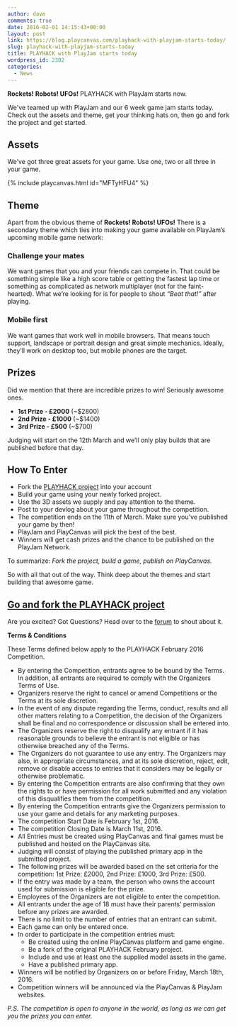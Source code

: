 ```yaml
---
author: dave
comments: true
date: 2016-02-01 14:15:43+00:00
layout: post
link: https://blog.playcanvas.com/playhack-with-playjam-starts-today/
slug: playhack-with-playjam-starts-today
title: PLAYHACK with PlayJam starts today
wordpress_id: 2302
categories:
  - News
---
```


**Rockets! Robots! UFOs!** PLAYHACK with PlayJam starts now.

We've teamed up with PlayJam and our 6 week game jam starts today. Check out the assets and theme, get your thinking hats on, then go and fork the project and get started.

<!-- more -->

## Assets

We’ve got three great assets for your game. Use one, two or all three in your game.

{% include playcanvas.html id="MFTyHFU4" %}

## Theme

Apart from the obvious theme of **Rockets! Robots! UFOs!** There is a secondary theme which ties into making your game available on PlayJam’s upcoming mobile game network:

### Challenge your mates

We want games that you and your friends can compete in. That could be something simple like a high score table or getting the fastest lap time or something as complicated as network multiplayer (not for the faint-hearted). What we’re looking for is for people to shout _“Beat that!”_ after playing.

### Mobile first

We want games that work well in mobile browsers. That means touch support, landscape or portrait design and great simple mechanics. Ideally, they’ll work on desktop too, but mobile phones are the target.

## Prizes

Did we mention that there are incredible prizes to win! Seriously awesome ones.

- **1st Prize - £2000** (~$2800)
- **2nd Prize - £1000** (~$1400)
- **3rd Prize - £500** (~$700)

Judging will start on the 12th March and we’ll only play builds that are published before that day.

## How To Enter

- Fork the [PLAYHACK project](https://playcanvas.com/project/374578/overview/playhack-feb-16) into your account
- Build your game using your newly forked project.
- Use the 3D assets we supply and pay attention to the theme.
- Post to your devlog about your game throughout the competition.
- The competition ends on the 11th of March. Make sure you’ve published your game by then!
- PlayJam and PlayCanvas will pick the best of the best.
- Winners will get cash prizes and the chance to be published on the PlayJam Network.

To summarize: _Fork the project, build a game, publish on PlayCanvas._

So with all that out of the way. Think deep about the themes and start building that awesome game.

## [Go and fork the PLAYHACK project](https://playcanvas.com/project/374578/overview/playhack-feb-16)

Are you excited? Got Questions? Head over to the [forum](https://forum.playcanvas.com) to shout about it.

**Terms & Conditions**

These Terms defined below apply to the PLAYHACK February 2016 Competition.

- By entering the Competition, entrants agree to be bound by the Terms. In addition, all entrants are required to comply with the Organizers Terms of Use.
- Organizers reserve the right to cancel or amend Competitions or the Terms at its sole discretion.
- In the event of any dispute regarding the Terms, conduct, results and all other matters relating to a Competition, the decision of the Organizers shall be final and no correspondence or discussion shall be entered into.
- The Organizers reserve the right to disqualify any entrant if it has reasonable grounds to believe the entrant is not eligible or has otherwise breached any of the Terms.
- The Organizers do not guarantee to use any entry. The Organizers may also, in appropriate circumstances, and at its sole discretion, reject, edit, remove or disable access to entries that it considers may be legally or otherwise problematic.
- By entering the Competition entrants are also confirming that they own the rights to or have permission for all work submitted and any violation of this disqualifies them from the competition.
- By entering the Competition entrants give the Organizers permission to use your game and details for any marketing purposes.
- The competition Start Date is February 1st, 2016.
- The competition Closing Date is March 11st, 2016.
- All Entries must be created using PlayCanvas and final games must be published and hosted on the PlayCanvas site.
- Judging will consist of playing the published primary app in the submitted project.
- The following prizes will be awarded based on the set criteria for the competition: 1st Prize: £2000, 2nd Prize: £1000, 3rd Prize: £500.
- If the entry was made by a team, the person who owns the account used for submission is eligible for the prize.
- Employees of the Organizers are not eligible to enter the competition.
- All entrants under the age of 18 must have their parents’ permission before any prizes are awarded.
- There is no limit to the number of entries that an entrant can submit.
- Each game can only be entered once.
- In order to participate in the competition entries must:
  - Be created using the online PlayCanvas platform and game engine.
  - Be a fork of the original PLAYHACK February project.
  - Include and use at least one the supplied model assets in the game.
  - Have a published primary app.
- Winners will be notified by Organizers on or before Friday, March 18th, 2016.
- Competition winners will be announced via the PlayCanvas & PlayJam websites.

_P.S. The competition is open to anyone in the world, as long as we can get you the prizes you can enter._
